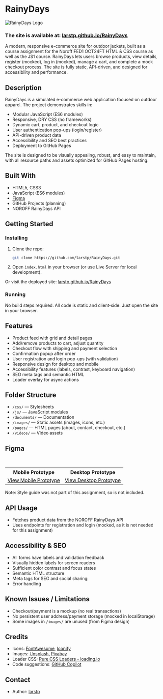 # RainyDays

![RainyDays Logo](https://github.com/user-attachments/assets/eddd65a2-163d-438e-9603-a7bbc7e51c18)

### The site is available at: [larstp.github.io/RainyDays](https://larstp.github.io/RainyDays/index.html)

A modern, responsive e-commerce site for outdoor jackets, built as a course assignment for the Noroff FED1 OCT24FT HTML & CSS course as well as the JS1 course. RainyDays lets users browse products, view details, register (mocked), log in (mocked), manage a cart, and complete a mock checkout process. The site is fully static, API-driven, and designed for accessibility and performance.

## Description

RainyDays is a simulated e-commerce web application focused on outdoor apparel. The project demonstrates skills in:

- Modular JavaScript (ES6 modules)
- Responsive, DRY CSS (no frameworks)
- Dynamic cart, product, and checkout logic
- User authentication pop-ups (login/register)
- API-driven product data
- Accessibility and SEO best practices
- Deployment to GitHub Pages

The site is designed to be visually appealing, robust, and easy to maintain, with all resource paths and assets optimized for GitHub Pages hosting.

## Built With

- HTML5, CSS3
- JavaScript (ES6 modules)
- [Figma](#figma)
- GitHub Projects (planning)
- NOROFF RainyDays API

## Getting Started

### Installing

1. Clone the repo:

   ```bash
   git clone https://github.com/larstp/RainyDays.git
   ```

2. Open `index.html` in your browser (or use Live Server for local development).

Or visit the deployed site: [larstp.github.io/RainyDays](https://larstp.github.io/RainyDays/index.html)

### Running

No build steps required. All code is static and client-side. Just open the site in your browser.

## Features

- Product feed with grid and detail pages
- Add/remove products to cart, adjust quantity
- Checkout flow with shipping and payment selection
- Confirmation popup after order
- User registration and login pop-ups (with validation)
- Responsive design for desktop and mobile
- Accessibility features (labels, contrast, keyboard navigation)
- SEO meta tags and semantic HTML
- Loader overlay for async actions

## Folder Structure

- `/css/` — Stylesheets
- `/js/` — JavaScript modules
- `/documents/` — Documentation
- `/images/` — Static assets (images, icons, etc.)
- `/pages/` — HTML pages (about, contact, checkout, etc.)
- `/videos/` — Video assets

## Figma

<table>
  <tr>
    <th>Mobile Prototype</th>
    <th>Desktop Prototype</th>
  </tr>
  <tr>
    <td><a href="https://www.figma.com/proto/lPZ0ajHnzM3GMUnlWwDBlF/FED1---Design---Course-Assignment---Rainy-Days---Lars-Torp-Pettersen?node-id=442-11946&t=YwG63Lt6Q5ejZ6Vu-1">View Mobile Prototype</a></td>
    <td><a href="https://www.figma.com/proto/lPZ0ajHnzM3GMUnlWwDBlF/FED1---Design---Course-Assignment---Rainy-Days---Lars-Torp-Pettersen?node-id=150-143&t=YwG63Lt6Q5ejZ6Vu-1">View Desktop Prototype</a></td>
  </tr>
</table>

Note: Style guide was not part of this assignment, so is not included.

## API Usage

- Fetches product data from the NOROFF RainyDays API
- Uses endpoints for registration and login (mocked, as it is not needed for this assignment)

## Accessibility & SEO

- All forms have labels and validation feedback
- Visually hidden labels for screen readers
- Sufficient color contrast and focus states
- Semantic HTML structure
- Meta tags for SEO and social sharing
- Error handling

## Known Issues / Limitations

- Checkout/payment is a mockup (no real transactions)
- No persistent user address/payment storage (mocked in localStorage)
- Some images in `/images/` are unused (from Figma design)

## Credits

- Icons: [FontAwesome](https://fontawesome.com), [Iconify](https://iconify.design)
- Images: [Unsplash](https://unsplash.com), [Pixabay](https://pixabay.com)
- Loader CSS: [Pure CSS Loaders - loading.io](https://loading.io/css/)
- Code suggestions: [GitHub Copilot](https://github.com/features/copilot)

## Contact

- Author: [larstp](https://github.com/larstp)

